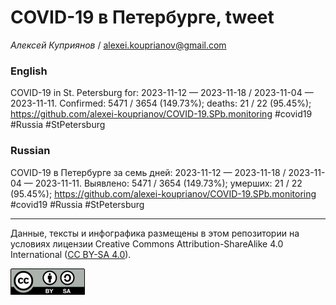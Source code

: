 # COVID-19 в Петербурге, tweet

*Алексей Куприянов* / <alexei.kouprianov@gmail.com>

### English

<!-- COVID-19 in St. Petersburg for: 2023-11-12 --- 2023-11-18 / 2023-11-04 --- 2023-11-11. Сonfirmed: 5471 / 3654 (149.73%); hospitalized:  /   (); deaths: 21 / 22 (95.45%); https://github.com/alexei-kouprianov/COVID-19.SPb.monitoring #covid19 #Russia #StPetersburg -->

COVID-19 in St. Petersburg for: 2023-11-12 — 2023-11-18 / 2023-11-04 —
2023-11-11. Сonfirmed: 5471 / 3654 (149.73%); deaths: 21 / 22 (95.45%);
<https://github.com/alexei-kouprianov/COVID-19.SPb.monitoring> \#covid19
\#Russia \#StPetersburg

### Russian

<!-- COVID-19 в Петербурге за семь дней: 2023-11-12 --- 2023-11-18 / 2023-11-04 --- 2023-11-11. Выявлено: 5471 / 3654 (149.73%); госпитализировано:  /   (); умерших: 21 / 22 (95.45%); https://github.com/alexei-kouprianov/COVID-19.SPb.monitoring #covid19 #Russia #StPetersburg -->

COVID-19 в Петербурге за семь дней: 2023-11-12 — 2023-11-18 / 2023-11-04
— 2023-11-11. Выявлено: 5471 / 3654 (149.73%); умерших: 21 / 22
(95.45%); <https://github.com/alexei-kouprianov/COVID-19.SPb.monitoring>
\#covid19 \#Russia \#StPetersburg

------------------------------------------------------------------------

Данные, тексты и инфографика размещены в этом репозитории на условиях
лицензии Creative Commons Attribution-ShareAlike 4.0 International ([CC
BY-SA 4.0](https://creativecommons.org/licenses/by-sa/4.0/)).

![](../misc/CC-BY-SA-icon.png "CC-BY-SA")
